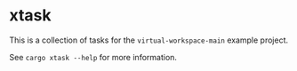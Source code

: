 <!-- cargo-sync-rdme title [[ -->
# xtask
<!-- cargo-sync-rdme ]] -->

This is a collection of tasks for the `virtual-workspace-main` example project.

See `cargo xtask --help` for more information.
